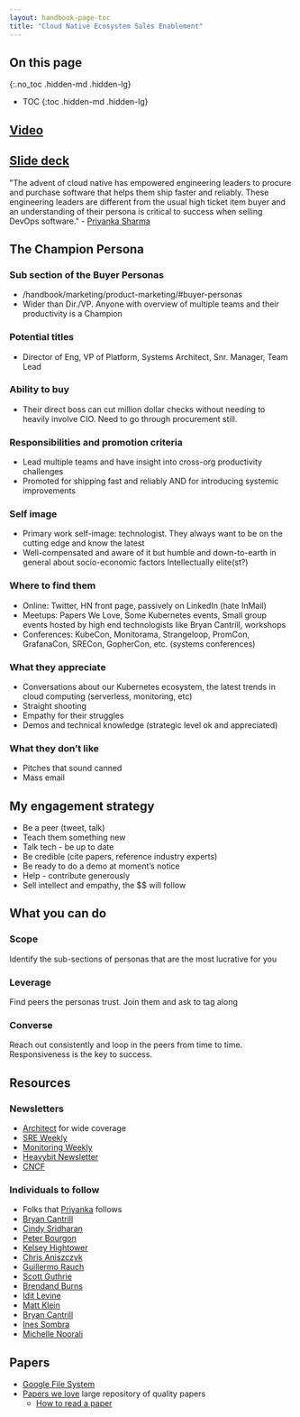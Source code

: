```yaml
---
layout: handbook-page-toc
title: "Cloud Native Ecosystem Sales Enablement"
---
```


## On this page
{:.no_toc .hidden-md .hidden-lg}

- TOC
{:toc .hidden-md .hidden-lg}

## [Video](https://www.youtube.com/watch?v=0DxQKVKB3nY)

## [Slide deck](https://docs.google.com/presentation/d/1e8Eo35KOJMYyCTKvKYeFK1KtP0YOHJGj8LIX-2keoC4/edit#slide=id.g447dd6ad94_0_540)

"The advent of cloud native has empowered engineering leaders to procure and purchase software that helps them ship faster and reliably. These engineering leaders are different from the usual high ticket item buyer and an understanding of their persona is critical to success when selling DevOps software." - [Priyanka Sharma](/company/team/#priyanka-sharma)

## The Champion Persona

### Sub section of the Buyer Personas
- /handbook/marketing/product-marketing/#buyer-personas
- Wider than Dir./VP. Anyone with overview of multiple teams and their productivity is a Champion 

### Potential titles
- Director of Eng, VP of Platform, Systems  Architect, Snr. Manager, Team Lead

### Ability to buy
- Their direct boss can  cut million dollar checks without needing to heavily involve CIO. Need to go through procurement still. 

### Responsibilities and promotion criteria 
- Lead multiple teams and have insight into cross-org productivity challenges
- Promoted for shipping fast and reliably AND for introducing systemic improvements

### Self image
- Primary work self-image: technologist. They always want to be on the cutting edge and know the latest
- Well-compensated and aware of it but humble and down-to-earth  in general about socio-economic factors
Intellectually elite(st?)

### Where to find them
- Online: Twitter, HN front page, passively on LinkedIn (hate InMail)
- Meetups: Papers We Love, Some Kubernetes events, Small group events hosted by high end technologists like Bryan Cantrill, workshops 
- Conferences: KubeCon, Monitorama, Strangeloop, PromCon, GrafanaCon, SRECon, GopherCon, etc. (systems conferences)

### What they appreciate 
- Conversations about our Kubernetes ecosystem, the latest trends in cloud computing (serverless, monitoring, etc)
- Straight shooting
- Empathy for their struggles
- Demos and technical knowledge (strategic level ok and appreciated)

### What they don’t like 
- Pitches that sound canned
- Mass email

## My engagement strategy
- Be a peer (tweet, talk)
- Teach them something new
- Talk tech - be up to date
- Be credible (cite papers, reference industry experts)
- Be ready to do a demo at moment’s notice
- Help - contribute generously
- Sell intellect and empathy, the $$ will follow

## What you can do

### Scope
Identify the sub-sections of personas that are the most lucrative for you

### Leverage
Find peers the personas trust. Join them and ask to tag along

### Converse
Reach out consistently and loop in the peers from time to time. Responsiveness is the key to success. 

## Resources

### Newsletters
- [Architect](https://architecht.io/) for wide coverage
- [SRE Weekly](https://sreweekly.com/ )
- [Monitoring Weekly](https://weekly.monitoring.love/ )
- [Heavybit Newsletter](https://www.heavybit.com/subscribe/)
- [CNCF](https://www.cncf.io/newsroom/newsletter/)

### Individuals to follow
- Folks that [Priyanka](https://twitter.com/pritianka) follows 
- [Bryan Cantrill](https://twitter.com/bcantrill)
- [Cindy Sridharan](https://twitter.com/copyconstruct )
- [Peter Bourgon](https://twitter.com/peterbourgon)
- [Kelsey Hightower](https://twitter.com/kelseyhightower)
- [Chris Aniszczyk](https://twitter.com/cra )
- [Guillermo Rauch](https://twitter.com/rauchg )
- [Scott Guthrie](https://twitter.com/scottgu)
- [Brendand Burns](https://twitter.com/brendandburns)
- [Idit Levine](https://twitter.com/Idit_Levine)
- [Matt Klein](https://twitter.com/mattklein123)
- [Bryan Cantrill](https://twitter.com/bcantrill)
- [Ines Sombra](https://twitter.com/randommood)
- [Michelle Noorali](https://twitter.com/michellenoorali)

## Papers
- [Google File System](https://static.googleusercontent.com/media/research.google.com/en//archive/gfs-sosp2003.pdf)
- [Papers we love](https://github.com/papers-we-love/papers-we-love) large repository of quality papers
  - [How to read a paper](https://github.com/papers-we-love/papers-we-love#how-to-read-a-paper) 
